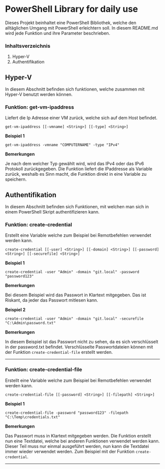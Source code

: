 # PowerShell Library for daily use
Dieses Projekt beinhaltet eine PowerShell Bibliothek, welche den alltäglichen Umgang mit PowerShell erleichtern soll. In diesem README.md wird jede Funktion und ihre Parameter beschrieben.

### Inhaltsverzeichnis
1. Hyper-V
2. Authentifikation

## Hyper-V
In diesem Abschnitt befinden sich funktionen, welche zusammen mit Hyper-V benutzt werden können.

### Funktion: get-vm-ipaddress
Liefert die Ip Adresse einer VM zurück, welche sich auf dem Host befindet.

`
get-vm-ipaddress
	[[-vmname] <String>]
    [[-type] <String>]
`

**Beispiel 1**

`get-vm-ipaddress -vmname "COMPUTERNAME" -type "IPv4"`

**Bemerkungen**

Je nach dem welcher Typ gewählt wird, wird das IPv4 oder das IPv6 Protokoll zurückgegeben. Die Funktion liefert die IPaddresse als Variable zurück, weshalb es Sinn macht, die Funktion direkt in eine Variable zu speichern.

## Authentifikation
In diesem Abschnitt befinden sich Funktionen, mit welchen man sich in einem PowerShell Skript authentifizieren kann.

### Funktion: create-credential
Erstellt eine Variable welche zum Beispiel bei Remotbefehlen verwendet werden kann.

`
create-credential
	[[-user] <String>]
    [[-domain] <String>]
    [[-password] <String>]
    [[-securefile] <String>]
`

**Beispiel 1**

`create-credential -user "Admin" -domain "git.local" -password "password123"`

**Bemerkungen**

Bei diesem Beispiel wird das Passwort in Klartext mitgegeben. Das ist Riskant, da jeder das Passwort mitlesen kann.

**Beispiel 2**

`create-credential -user "Admin" -domain "git.local" -securefile "C:\Admin\password.txt"`

**Bemerkungen**

In diesem Beispiel ist das Passwort nicht zu sehen, da es sich verschlüsselt in der password.txt befindet. Verschlüsselte Passwortdateien können mit der Funktion `create-credential-file` erstellt werden.

---

### Funktion: create-credential-file
Erstellt eine Variable welche zum Beispiel bei Remotbefehlen verwendet werden kann.

`
create-credential-file
    [[-password] <String>]
    [[-filepath] <String>]
`

**Beispiel 1**

`create-credential-file -password "password123" -filepath "C:\Temp\credentials.txt"`

**Bemerkungen**

Das Passwort muss in Klartext mitgegeben werden. Die Funktion erstellt nun eine Textdatei, welche bei anderen Funktionen verwendet werden kann. Dieser Teil muss nur einmal ausgeführt werden, nun kann die Textdatei immer wieder verwendet werden. Zum Beispiel mit der Funktion `create-credential`.

---


